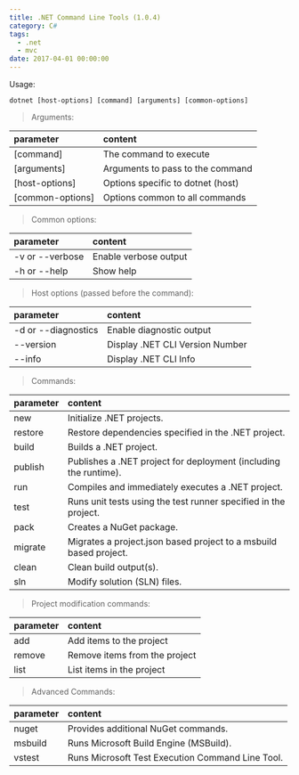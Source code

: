```yaml
---
title: .NET Command Line Tools (1.0.4)
category: C#
tags:
  - .net
  - mvc
date: 2017-04-01 00:00:00
---
```




Usage: 
```.net
dotnet [host-options] [command] [arguments] [common-options]  
```

> Arguments:  
  
| parameter | content | 
|:-------|:-------|
|  [command]          |  The command to execute
|  [arguments]        |  Arguments to pass to the command
|  [host-options]     |  Options specific to dotnet (host)
|  [common-options]   |  Options common to all commands
<!-- more -->

> Common options:  

| parameter | content | 
|:-------|:-------|
|  -v or --verbose       |  Enable verbose output
|  -h or --help          |   Show help

> Host options (passed before the command):  

| parameter | content | 
|:-------|:-------|
|  -d or --diagnostics   |  Enable diagnostic output
|  --version          |  Display .NET CLI Version Number
|  --info             |  Display .NET CLI Info

> Commands:  

| parameter | content | 
|:-------|:-------|
|  new       |  Initialize .NET projects.
|  restore   |  Restore dependencies specified in the .NET project.
|  build     |  Builds a .NET project.
|  publish   |  Publishes a .NET project for deployment (including the runtime).
|  run       |  Compiles and immediately executes a .NET project.
|  test      |  Runs unit tests using the test runner specified in the project.
|  pack      |  Creates a NuGet package.
|  migrate   |  Migrates a project.json based project to a msbuild based project.
|  clean     |  Clean build output(s).
|  sln       |  Modify solution (SLN) files.

> Project modification commands:  

| parameter | content | 
|:-------|:-------|
|  add        |  Add items to the project
|  remove     |  Remove items from the project
|  list       |  List items in the project

> Advanced Commands:  

| parameter | content | 
|:-------|:-------|
|  nuget      |  Provides additional NuGet commands.
|  msbuild    |  Runs Microsoft Build Engine (MSBuild).
|  vstest     |  Runs Microsoft Test Execution Command Line Tool.